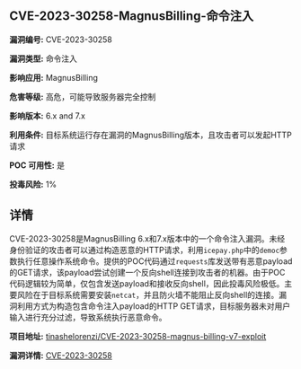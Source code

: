 ## CVE-2023-30258-MagnusBilling-命令注入

**漏洞编号:** CVE-2023-30258

**漏洞类型:** 命令注入

**影响应用:** MagnusBilling

**危害等级:** 高危，可能导致服务器完全控制

**影响版本:** 6.x and 7.x

**利用条件:** 目标系统运行存在漏洞的MagnusBilling版本，且攻击者可以发起HTTP请求

**POC 可用性:** 是

**投毒风险:** 1%

## 详情

CVE-2023-30258是MagnusBilling 6.x和7.x版本中的一个命令注入漏洞。未经身份验证的攻击者可以通过构造恶意的HTTP请求，利用`icepay.php`中的`democ`参数执行任意操作系统命令。提供的POC代码通过`requests`库发送带有恶意payload的GET请求，该payload尝试创建一个反向shell连接到攻击者的机器。由于POC代码逻辑较为简单，仅包含发送payload和接收反向shell，因此投毒风险极低。主要风险在于目标系统需要安装`netcat`，并且防火墙不能阻止反向shell的连接。漏洞利用方式为构造包含命令注入payload的HTTP GET请求，目标服务器未对用户输入进行充分过滤，导致系统执行恶意命令。

**项目地址:** [tinashelorenzi/CVE-2023-30258-magnus-billing-v7-exploit](https://github.com/tinashelorenzi/CVE-2023-30258-magnus-billing-v7-exploit)

**漏洞详情:** [CVE-2023-30258](https://nvd.nist.gov/vuln/detail/CVE-2023-30258)